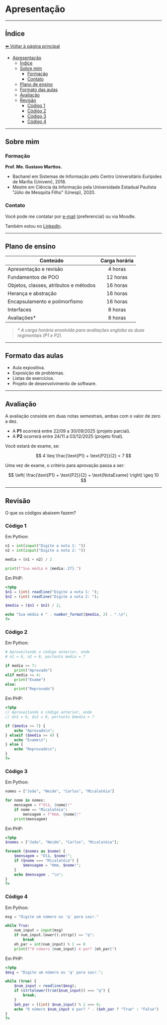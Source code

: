 # Apresentação

---

## Índice

[⬅️ Voltar à página principal](README.md)

- [Apresentação](#apresentação)
  - [Índice](#índice)
  - [Sobre mim](#sobre-mim)
    - [Formação](#formação)
    - [Contato](#contato)
  - [Plano de ensino](#plano-de-ensino)
  - [Formato das aulas](#formato-das-aulas)
  - [Avaliação](#avaliação)
  - [Revisão](#revisão)
    - [Código 1](#código-1)
    - [Código 2](#código-2)
    - [Código 3](#código-3)
    - [Código 4](#código-4)

---

## Sobre mim

### Formação

**Prof. Me. Gustavo Marttos.**

- Bacharel em Sistemas de Informação pelo Centro Universitário Eurípides de Marília (Univem), 2018.
- Mestre em Ciência da Informação pela Universidade Estadual Paulista "Júlio de Mesquita Filho" (Unesp), 2020.

### Contato

Você pode me contatar por [e-mail](mailto:gustavomarttos@unimar.br) (preferencial) ou via Moodle.

Também estou no [LinkedIn](https://www.linkedin.com/in/marttosc/).

---

## Plano de ensino

| **Conteúdo**                          | **Carga horária** |
| ------------------------------------- | :---------------: |
| Apresentação e revisão                |      4 horas      |
| Fundamentos de POO                    |     12 horas      |
| Objetos, classes, atributos e métodos |     16 horas      |
| Herança e abstração                   |     16 horas      |
| Encapsulamento e polimorfismo         |     16 horas      |
| Interfaces                            |      8 horas      |
| Avaliações\*                          |      8 horas      |

> _\* A carga horária envolvida para avaliações engloba as duas regimentais (P1 e P2)._

---

## Formato das aulas

- Aula expositiva.
- Exposição de problemas.
- Listas de exercícios.
- Projeto de desenvolvimento de software.

---

## Avaliação

A avaliação consiste em duas notas semestrais, ambas com o valor de zero a dez.

- A **P1** ocorrerá entre 22/09 a 30/09/2025 (projeto parcial).
- A **P2** ocorrerá entre 24/11 a 03/12/2025 (projeto final).

Você estará de exame, se:

$$
4 \leq \frac{\text{P1} + \text{P2}}{2} < 7
$$

Uma vez de exame, o critério para aprovação passa a ser:

$$
\left( \frac{\text{P1} + \text{P2}}{2} + \text{NotaExame} \right) \geq 10
$$

---

## Revisão

O que os códigos abaixem fazem?

### Código 1

Em Python:

```python
n1 = int(input("Digite a nota 1: "))
n2 = int(input("Digite a nota 2: "))

media = (n1 + n2) / 2

print(f"Sua média é {media:.2f}.")
```

Em PHP:

```php
<?php
$n1 = (int) readline("Digite a nota 1: ");
$n2 = (int) readline("Digite a nota 2: ");

$media = ($n1 + $n2) / 2;

echo "Sua média é " . number_format($media, 2) . ".\n";
?>
```

### Código 2

Em Python:

```python
# Aproveitando o código anterior, onde
# n1 = 6, n2 = 8, portanto media = ?

if media >= 7:
    print("Aprovado")
elif media >= 4:
    print("Exame")
else:
    print("Reprovado")
```

Em PHP:

```php
<?php
// Aproveitando o código anterior, onde
// $n1 = 6, $n2 = 8, portanto $media = ?

if ($media >= 7) {
    echo "Aprovado\n";
} elseif ($media >= 4) {
    echo "Exame\n";
} else {
    echo "Reprovado\n";
}
?>
```

### Código 3

Em Python:

```python
nomes = ["João", "Neide", "Carlos", "Micalatéia"]

for nome in nomes:
    mensagem = f"Olá, {nome}!"
    if nome == "Micalatéia":
        mensagem = f"Hmm, {nome}!"
    print(mensagem)
```

Em PHP:

```php
<?php
$nomes = ["João", "Neide", "Carlos", "Micalatéia"];

foreach ($nomes as $nome) {
    $mensagem = "Olá, $nome!";
    if ($nome === "Micalatéia") {
        $mensagem = "Hmm, $nome!";
    }
    echo $mensagem . "\n";
}
?>
```

### Código 4

Em Python:

```python
msg = "Digite um número ou 'q' para sair."

while True:
    num_input = input(msg)
    if num_input.lower().strip() == "q":
        break
    eh_par = int(num_input) % 2 == 0
    print(f"O número {num_input} é par? {eh_par}")
```

Em PHP:

```php
<?php
$msg = "Digite um número ou 'q' para sair.";

while (true) {
    $num_input = readline($msg);
    if (strtolower(trim($num_input)) === "q") {
        break;
    }
    $eh_par = ((int) $num_input) % 2 === 0;
    echo "O número $num_input é par? " . ($eh_par ? "True" : "False") . "\n";
}
?>
```
